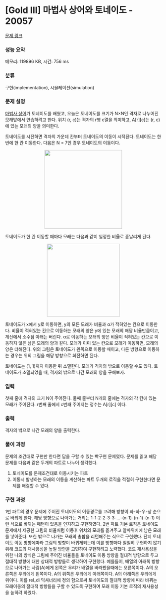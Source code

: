 # [Gold III] 마법사 상어와 토네이도 - 20057 

[문제 링크](https://www.acmicpc.net/problem/20057) 

### 성능 요약

메모리: 119896 KB, 시간: 756 ms

### 분류

구현(implementation), 시뮬레이션(simulation)

### 문제 설명

<p><a href="/problem/20056">마법사 상어</a>가 토네이도를 배웠고, 오늘은 토네이도를 크기가 N×N인 격자로 나누어진 모래밭에서 연습하려고 한다. 위치 (r, c)는 격자의 r행 c열을 의미하고, A[r][c]는 (r, c)에 있는 모래의 양을 의미한다.</p>

<p>토네이도를 시전하면 격자의 가운데 칸부터 토네이도의 이동이 시작된다. 토네이도는 한 번에 한 칸 이동한다. 다음은 N = 7인 경우 토네이도의 이동이다.</p>

<p style="text-align: center;"><img alt="" src="https://upload.acmicpc.net/37e7aa13-0f2b-49d6-af68-e745537b1ea3/-/preview/" style="width: 250px; height: 253px;"></p>

<p>토네이도가 한 칸 이동할 때마다 모래는 다음과 같이 일정한 비율로 흩날리게 된다.</p>

<p style="text-align: center;"><img alt="" src="https://upload.acmicpc.net/33b01ca0-4659-49f1-b126-8e042e17d3f1/-/preview/" style="width: 235px; height: 234px;"></p>

<p>토네이도가 x에서 y로 이동하면, y의 모든 모래가 비율과 α가 적혀있는 칸으로 이동한다. 비율이 적혀있는 칸으로 이동하는 모래의 양은 y에 있는 모래의 해당 비율만큼이고, 계산에서 소수점 아래는 버린다. α로 이동하는 모래의 양은 비율이 적혀있는 칸으로 이동하지 않은 남은 모래의 양과 같다. 모래가 이미 있는 칸으로 모래가 이동하면, 모래의 양은 더해진다. 위의 그림은 토네이도가 왼쪽으로 이동할 때이고, 다른 방향으로 이동하는 경우는 위의 그림을 해당 방향으로 회전하면 된다.</p>

<p>토네이도는 (1, 1)까지 이동한 뒤 소멸한다. 모래가 격자의 밖으로 이동할 수도 있다. 토네이도가 소멸되었을 때, 격자의 밖으로 나간 모래의 양을 구해보자.</p>

### 입력 

 <p>첫째 줄에 격자의 크기 N이 주어진다. 둘째 줄부터 N개의 줄에는 격자의 각 칸에 있는 모래가 주어진다. r번째 줄에서 c번째 주어지는 정수는 A[r][c] 이다.</p>

### 출력 

 <p>격자의 밖으로 나간 모래의 양을 출력한다.</p>

### 풀이 과정

문제의 조건대로 구현만 한다면 답을 구할 수 있는 빡구현 문제였다. 문제를 읽고 해당 문제를 다음과 같은 두개의 파트로 나누어 생각했다.
1. 토네이도를 문제조건대로 이동시키는 파트
2. 이동시 발생하는 모래의 이동을 계산하는 파트
두개의 로직을 적절히 구현한다면 문제를 해결할 수 있다.

### 구현 과정
1번 파트의 경우 문제에 주어진 토네이도의 이동경로를 고려해 방향이 좌-하-우-상 순으로 바뀌게 한다.
해당 방향으로 나아가는 거리는 1-1-2-2-3-3-...-(n-1)-(n-1)-(n-1) 이런 식으로 바뀌는 패턴이 있음을 인지하고 구현하였다. 
2번 파트 기본 로직은 토네이도 문제에서 제공한 그림의 비율처럼 이동후 위치의 모래를 옮겨주고 알파위치에 남은 모래를 넣어준다.
또한 밖으로 나가는 모래의 총합을 리턴해주는 식으로 구현했다. 단지 토네이도 이동 방향에따라 그림의 방향이 바뀌게되는데
이를 방향마다 일일히 구현하지 않기위해 코드의 재사용성을 높일 방안을 고민하여 구현하려고 노력했다.
코드 재사용성을 위한 나의 방식은 그림에 주어진 비율들을 토네이도 이동 방향을 절대적 방향으로 두고 절대적 방향에 대한 상대적 방향들로 생각하여 구현했다.
예를들어, 배열의 아래쪽 방향으로 나아가는 사람(A)에게 왼쪽은 우리가 배열을 바라봤을때에는 오른쪽이다. A의 오른쪽은 우리에게 왼쪽이다. A의 위쪽은 우리에게 아래쪽이다. A의 아래쪽은 우리에게 위이다.
이를 rel_di 딕셔너리에 정의 함으로써 토네이도의 절대적 방향에 따라 바뀌는 모래이동의 절대적 방향들을 구할 수 있도록 구현하여 모래 이동 기본 로직의 재사용성을 높히려 하였다.

